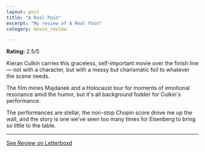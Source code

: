 ```yaml
---
layout: post
title: "A Real Pain"
excerpt: "My review of A Real Pain"
category: movie_review

---
```


**Rating:** 2.5/5

Kieran Culkin carries this graceless, self-important movie over the finish line — not with a character, but with a messy but charismatic foil to whatever the scene needs.

The film mines Majdanek and a Holocaust tour for moments of emotional resonance amid the humor, but it's all background fodder for Culkin's performance.

The performances are stellar, the non-stop Chopin score drove me up the wall, and the story is one we've seen too many times for Eisenberg to bring so little to the table.

<hr>

[See Review on Letterboxd](https://boxd.it/7Rr5p3)
